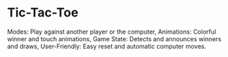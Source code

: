# Tic-Tac-Toe
Modes: Play against another player or the computer, Animations: Colorful winner and touch animations, Game State: Detects and announces winners and draws, User-Friendly: Easy reset and automatic computer moves.
